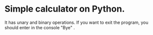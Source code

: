 # Simple calculator on Python.
It has unary and binary operations.
If you want to exit the program, you should enter in the console "Bye" .
